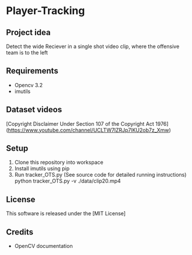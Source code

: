 # Player-Tracking

## Project idea

Detect the wide Reciever in a single shot video clip, where the offensive team is to the left

## Requirements

- Opencv 3.2
- imutils

## Dataset videos
[Copyright Disclaimer Under Section 107 of the Copyright Act 1976] (https://www.youtube.com/channel/UCLTW7lZRJp7lKU2ob7z_Xmw)

## Setup

1. Clone this repository into workspace
2. Install imutils using pip
3. Run tracker_OTS.py (See source code for detailed running instructions)
python tracker_OTS.py -v ./data/clip20.mp4

## License

This software is released under the [MIT License]

## Credits
- OpenCV documentation
